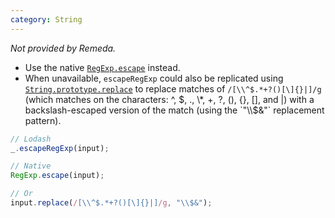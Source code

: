 ```yaml
---
category: String
---
```


_Not provided by Remeda._

- Use the native [`RegExp.escape`](https://developer.mozilla.org/en-US/docs/Web/JavaScript/Reference/Global_Objects/RegExp/escape)
  instead.
- When unavailable, `escapeRegExp` could also be replicated using [`String.prototype.replace`](https://developer.mozilla.org/en-US/docs/Web/JavaScript/Reference/Global_Objects/String/replace)
  to replace matches of `/[\\^$.*+?()[\]{}|]/g` (which matches on the
  characters: ^, $, ., \*, +, ?, (), {}, [], and |) with a backslash-escaped
  version of the match (using the `"\\$&"` replacement pattern).

```ts
// Lodash
_.escapeRegExp(input);

// Native
RegExp.escape(input);

// Or
input.replace(/[\\^$.*+?()[\]{}|]/g, "\\$&");
```
